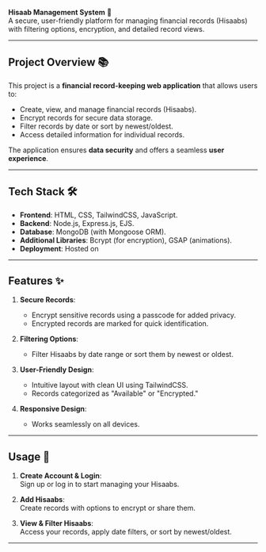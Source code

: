  **Hisaab Management System** 🧾  
A secure, user-friendly platform for managing financial records (Hisaabs) with filtering options, encryption, and detailed record views.

---

## **Project Overview** 📚  
This project is a **financial record-keeping web application** that allows users to:  
- Create, view, and manage financial records (Hisaabs).  
- Encrypt records for secure data storage.  
- Filter records by date or sort by newest/oldest.  
- Access detailed information for individual records.  

The application ensures **data security** and offers a seamless **user experience**.

---

## **Tech Stack** 🛠️  
- **Frontend**: HTML, CSS, TailwindCSS, JavaScript.  
- **Backend**: Node.js, Express.js, EJS.  
- **Database**: MongoDB (with Mongoose ORM).  
- **Additional Libraries**: Bcrypt (for encryption), GSAP (animations).  
- **Deployment**: Hosted on

---

## **Features** ✨  
1. **Secure Records**:  
   - Encrypt sensitive records using a passcode for added privacy.  
   - Encrypted records are marked for quick identification.  

2. **Filtering Options**:  
   - Filter Hisaabs by date range or sort them by newest or oldest.  

3. **User-Friendly Design**:  
   - Intuitive layout with clean UI using TailwindCSS.  
   - Records categorized as "Available" or "Encrypted."  

4. **Responsive Design**:  
   - Works seamlessly on all devices.

---

## **Usage** 📝  
1. **Create Account & Login**:  
   Sign up or log in to start managing your Hisaabs.  

2. **Add Hisaabs**:  
   Create records with options to encrypt or share them.  

3. **View & Filter Hisaabs**:  
   Access your records, apply date filters, or sort by newest/oldest.  

---


